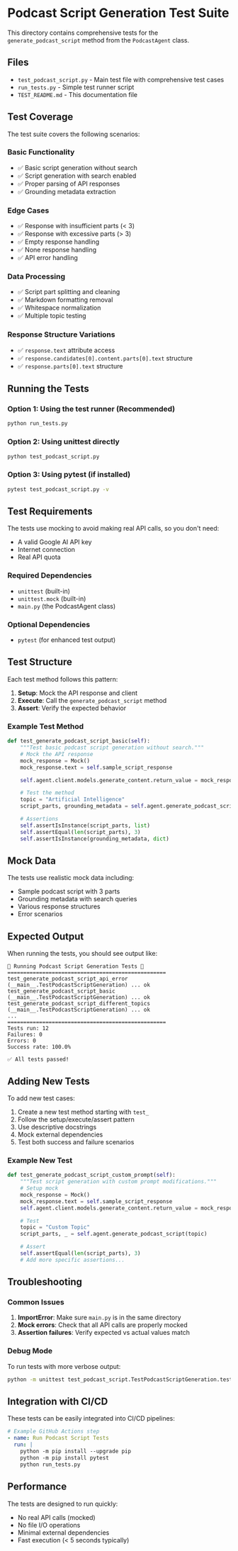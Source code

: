 # Podcast Script Generation Test Suite

This directory contains comprehensive tests for the `generate_podcast_script` method from the `PodcastAgent` class.

## Files

- `test_podcast_script.py` - Main test file with comprehensive test cases
- `run_tests.py` - Simple test runner script
- `TEST_README.md` - This documentation file

## Test Coverage

The test suite covers the following scenarios:

### Basic Functionality

- ✅ Basic script generation without search
- ✅ Script generation with search enabled
- ✅ Proper parsing of API responses
- ✅ Grounding metadata extraction

### Edge Cases

- ✅ Response with insufficient parts (< 3)
- ✅ Response with excessive parts (> 3)
- ✅ Empty response handling
- ✅ None response handling
- ✅ API error handling

### Data Processing

- ✅ Script part splitting and cleaning
- ✅ Markdown formatting removal
- ✅ Whitespace normalization
- ✅ Multiple topic testing

### Response Structure Variations

- ✅ `response.text` attribute access
- ✅ `response.candidates[0].content.parts[0].text` structure
- ✅ `response.parts[0].text` structure

## Running the Tests

### Option 1: Using the test runner (Recommended)

```bash
python run_tests.py
```

### Option 2: Using unittest directly

```bash
python test_podcast_script.py
```

### Option 3: Using pytest (if installed)

```bash
pytest test_podcast_script.py -v
```

## Test Requirements

The tests use mocking to avoid making real API calls, so you don't need:

- A valid Google AI API key
- Internet connection
- Real API quota

### Required Dependencies

- `unittest` (built-in)
- `unittest.mock` (built-in)
- `main.py` (the PodcastAgent class)

### Optional Dependencies

- `pytest` (for enhanced test output)

## Test Structure

Each test method follows this pattern:

1. **Setup**: Mock the API response and client
2. **Execute**: Call the `generate_podcast_script` method
3. **Assert**: Verify the expected behavior

### Example Test Method

```python
def test_generate_podcast_script_basic(self):
    """Test basic podcast script generation without search."""
    # Mock the API response
    mock_response = Mock()
    mock_response.text = self.sample_script_response

    self.agent.client.models.generate_content.return_value = mock_response

    # Test the method
    topic = "Artificial Intelligence"
    script_parts, grounding_metadata = self.agent.generate_podcast_script(topic, use_search=False)

    # Assertions
    self.assertIsInstance(script_parts, list)
    self.assertEqual(len(script_parts), 3)
    self.assertIsInstance(grounding_metadata, dict)
```

## Mock Data

The tests use realistic mock data including:

- Sample podcast script with 3 parts
- Grounding metadata with search queries
- Various response structures
- Error scenarios

## Expected Output

When running the tests, you should see output like:

```
🧪 Running Podcast Script Generation Tests 🧪
==================================================
test_generate_podcast_script_api_error (__main__.TestPodcastScriptGeneration) ... ok
test_generate_podcast_script_basic (__main__.TestPodcastScriptGeneration) ... ok
test_generate_podcast_script_different_topics (__main__.TestPodcastScriptGeneration) ... ok
...
==================================================
Tests run: 12
Failures: 0
Errors: 0
Success rate: 100.0%

✅ All tests passed!
```

## Adding New Tests

To add new test cases:

1. Create a new test method starting with `test_`
2. Follow the setup/execute/assert pattern
3. Use descriptive docstrings
4. Mock external dependencies
5. Test both success and failure scenarios

### Example New Test

```python
def test_generate_podcast_script_custom_prompt(self):
    """Test script generation with custom prompt modifications."""
    # Setup mock
    mock_response = Mock()
    mock_response.text = self.sample_script_response
    self.agent.client.models.generate_content.return_value = mock_response

    # Test
    topic = "Custom Topic"
    script_parts, _ = self.agent.generate_podcast_script(topic)

    # Assert
    self.assertEqual(len(script_parts), 3)
    # Add more specific assertions...
```

## Troubleshooting

### Common Issues

1. **ImportError**: Make sure `main.py` is in the same directory
2. **Mock errors**: Check that all API calls are properly mocked
3. **Assertion failures**: Verify expected vs actual values match

### Debug Mode

To run tests with more verbose output:

```bash
python -m unittest test_podcast_script.TestPodcastScriptGeneration.test_generate_podcast_script_basic -v
```

## Integration with CI/CD

These tests can be easily integrated into CI/CD pipelines:

```yaml
# Example GitHub Actions step
- name: Run Podcast Script Tests
  run: |
    python -m pip install --upgrade pip
    python -m pip install pytest
    python run_tests.py
```

## Performance

The tests are designed to run quickly:

- No real API calls (mocked)
- No file I/O operations
- Minimal external dependencies
- Fast execution (< 5 seconds typically)
